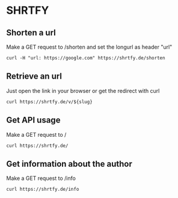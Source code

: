 # SHRTFY

## Shorten a url
Make a GET request to /shorten and set the longurl as header "url"
```
curl -H "url: https://google.com" https://shrtfy.de/shorten
```

## Retrieve an url
Just open the link in your browser or get the redirect with curl
```
curl https://shrtfy.de/v/${slug}
```

## Get API usage
Make a GET request to /
```
curl https://shrtfy.de/
```

## Get information about the author
Make a GET request to /info
```
curl https://shrtfy.de/info
```